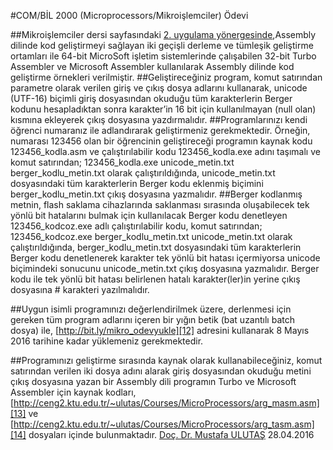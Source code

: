 
#COM/BİL 2000 (Microprocessors/Mikroişlemciler) Ödevi


##Mikroişlemciler dersi sayfasındaki [2. uygulama yönergesinde][11],Assembly dilinde kod geliştirmeyi sağlayan iki geçişli derleme ve tümleşik geliştirme ortamları ile 64-bit MicroSoft işletim sistemlerinde çalışabilen 32-bit Turbo Assembler ve Microsoft Assembler kullanılarak Assembly dilinde kod geliştirme örnekleri verilmiştir.
##Geliştireceğiniz program, komut satırından parametre olarak verilen giriş ve çıkış dosya adlarını kullanarak, unicode (UTF-16) biçimli giriş dosyasından okuduğu tüm karakterlerin Berger kodunu hesapladıktan sonra karakter’in 16 bit için kullanılmayan (null olan) kısmına ekleyerek çıkış dosyasına yazdırmalıdır.
##Programlarınızı kendi öğrenci numaranız ile adlandırarak geliştirmeniz gerekmektedir. Örneğin, numarası 123456 olan bir öğrencinin geliştireceği programın kaynak kodu 123456_kodla.asm ve çalıştırılabilir kodu 123456_kodla.exe adını taşımalı ve komut satırından; 123456_kodla.exe unicode_metin.txt berger_kodlu_metin.txt olarak çalıştırıldığında, unicode_metin.txt dosyasındaki tüm karakterlerin Berger kodu eklenmiş biçimini berger_kodlu_metin.txt çıkış dosyasına yazmalıdır.
##Berger kodlanmış metnin, flash saklama cihazlarında saklanması sırasında oluşabilecek tek yönlü bit hatalarını bulmak için kullanılacak Berger kodu denetleyen 123456_kodcoz.exe adlı çalıştırılabilir kodu, komut satırından; 123456_kodcoz.exe berger_kodlu_metin.txt unicode_metin.txt olarak çalıştırıldığında, berger_kodlu_metin.txt dosyasındaki tüm karakterlerin Berger kodu denetlenerek karakter tek yönlü bit hatası içermiyorsa unicode biçimindeki sonucunu unicode_metin.txt çıkış dosyasına yazmalıdır.  Berger kodu ile tek yönlü bit hatası belirlenen hatalı karakter(ler)in yerine çıkış dosyasına # karakteri yazılmalıdır.

##Uygun isimli programınızı değerlendirilmek üzere, derlenmesi için gereken tüm program adlarını içeren bir yığın betik (bat uzantılı batch dosya) ile, [http://bit.ly/mikro_odevyukle][12] adresini kullanarak 8 Mayıs 2016 tarihine kadar yüklemeniz gerekmektedir.

##Programınızı geliştirme sırasında kaynak olarak kullanabileceğiniz, komut satırından verilen iki dosya adını alarak giriş dosyasından okuduğu metini çıkış dosyasına  yazan bir Assembly dili programın Turbo ve Microsoft Assembler  için kaynak kodları, [http://ceng2.ktu.edu.tr/~ulutas/Courses/MicroProcessors/arg_masm.asm][13] ve [http://ceng2.ktu.edu.tr/~ulutas/Courses/MicroProcessors/arg_tasm.asm][14] dosyaları içinde bulunmaktadır.
      [Doç. Dr. Mustafa ULUTAŞ][15]
      28.04.2016


[11]:https://www.google.com/url?q=http://ceng2.ktu.edu.tr/~ulutas/Courses/MicroProcessors/up2nd.pdf&sa=D&ust=1461854616500000&usg=AFQjCNHv1aEkduWVDqtDvJhuLTJ-_Kv0qA
[12]:http://bit.ly/mikro_odevyukle
[13]:http://ceng2.ktu.edu.tr/~ulutas/Courses/MicroProcessors/arg_masm.asm
[14]:http://ceng2.ktu.edu.tr/~ulutas/Courses/MicroProcessors/arg_tasm.asm
[15]:http://ceng2.ktu.edu.tr/~ulutas/Courses/MicroProcessors/
